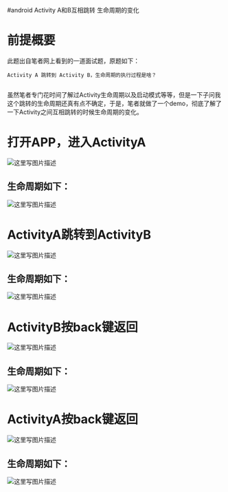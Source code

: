 #android Activity A和B互相跳转 生命周期的变化
# 前提概要

此题出自笔者网上看到的一道面试题，原题如下：

```
Activity A 跳转到 Activity B，生命周期的执行过程是啥？


```

虽然笔者专门花时间了解过Activity生命周期以及启动模式等等，但是一下子问我这个跳转的生命周期还真有点不确定，于是，笔者就做了一个demo，彻底了解了一下Activity之间互相跳转的时候生命周期的变化。

# 打开APP，进入ActivityA

<img src="https://raw.githubusercontent.com/Double2hao/xujiajia_blog/main/img/2150.png" alt="这里写图片描述">

## 生命周期如下：

<img src="https://raw.githubusercontent.com/Double2hao/xujiajia_blog/main/img/2151.png" alt="这里写图片描述">

# ActivityA跳转到ActivityB

<img src="https://raw.githubusercontent.com/Double2hao/xujiajia_blog/main/img/2152.png" alt="这里写图片描述">

## 生命周期如下：

<img src="https://raw.githubusercontent.com/Double2hao/xujiajia_blog/main/img/2153.png" alt="这里写图片描述">

# ActivityB按back键返回

<img src="https://raw.githubusercontent.com/Double2hao/xujiajia_blog/main/img/2154.png" alt="这里写图片描述">

## 生命周期如下：

<img src="https://raw.githubusercontent.com/Double2hao/xujiajia_blog/main/img/2155.png" alt="这里写图片描述">

# ActivityA按back键返回

<img src="https://raw.githubusercontent.com/Double2hao/xujiajia_blog/main/img/2156.png" alt="这里写图片描述">

## 生命周期如下：

<img src="https://raw.githubusercontent.com/Double2hao/xujiajia_blog/main/img/2157.png" alt="这里写图片描述">